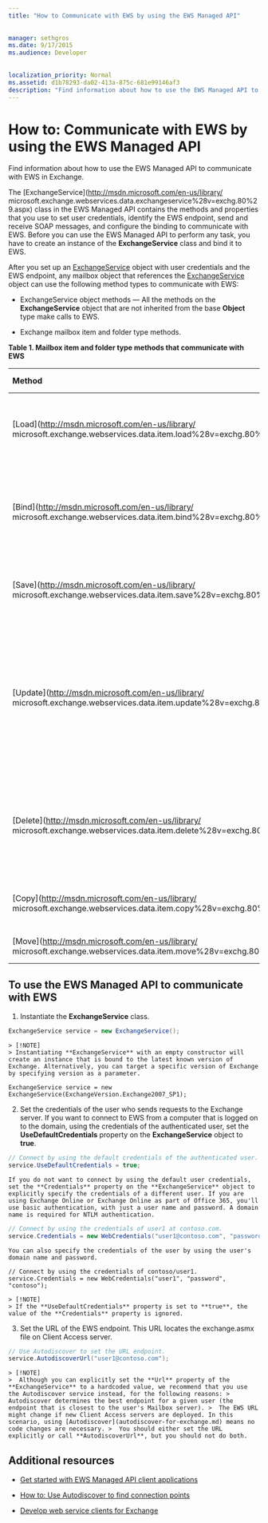 ```yaml
---
title: "How to Communicate with EWS by using the EWS Managed API"
 
 
manager: sethgros
ms.date: 9/17/2015
ms.audience: Developer
 
 
localization_priority: Normal
ms.assetid: d1b78293-da02-413a-875c-681e99146af3
description: "Find information about how to use the EWS Managed API to communicate with EWS in Exchange."
---
```


# How to: Communicate with EWS by using the EWS Managed API

Find information about how to use the EWS Managed API to communicate with EWS in Exchange.
  
The [ExchangeService](http://msdn.microsoft.com/en-us/library/ microsoft.exchange.webservices.data.exchangeservice%28v=exchg.80%29.aspx) class in the EWS Managed API contains the methods and properties that you use to set user credentials, identify the EWS endpoint, send and receive SOAP messages, and configure the binding to communicate with EWS. Before you can use the EWS Managed API to perform any task, you have to create an instance of the **ExchangeService** class and bind it to EWS. 
  
After you set up an [ExchangeService](https://msdn.microsoft.com/library/Microsoft.Exchange.WebServices.Data.ExchangeService.aspx) object with user credentials and the EWS endpoint, any mailbox object that references the [ExchangeService](https://msdn.microsoft.com/library/Microsoft.Exchange.WebServices.Data.ExchangeService.aspx) object can use the following method types to communicate with EWS: 
  
- ExchangeService object methods — All the methods on the **ExchangeService** object that are not inherited from the base **Object** type make calls to EWS. 
    
- Exchange mailbox item and folder type methods.
    
**Table 1. Mailbox item and folder type methods that communicate with EWS**

|**Method**|**What it does**|**Operations that it calls**|
|:-----|:-----|:-----|
|[Load](http://msdn.microsoft.com/en-us/library/ microsoft.exchange.webservices.data.item.load%28v=exchg.80%29.aspx) <br/> |Gets properties on an item, attachment, or user configuration object.  <br/> |[GetItem operation](http://msdn.microsoft.com/library/e3590b8b-c2a7-4dad-a014-6360197b68e4%28Office.15%29.aspx) <br/> [GetAttachment operation](http://msdn.microsoft.com/library/24d10a15-b942-415e-9024-a6375708f326%28Office.15%29.aspx) <br/> [GetUserConfiguration operation](http://msdn.microsoft.com/library/71d50e3c-92bd-435f-8118-b28bb85f8138%28Office.15%29.aspx) <br/> |
|[Bind](http://msdn.microsoft.com/en-us/library/ microsoft.exchange.webservices.data.item.bind%28v=exchg.80%29.aspx) <br/> |Populates a new item on the client with information from an existing item on the server.  <br/> |[GetItem operation](http://msdn.microsoft.com/library/e3590b8b-c2a7-4dad-a014-6360197b68e4%28Office.15%29.aspx) <br/> |
|[Save](http://msdn.microsoft.com/en-us/library/ microsoft.exchange.webservices.data.item.save%28v=exchg.80%29.aspx) <br/> |Saves the copy of the client item on the server  <br/> |[UpdateItem operation](http://msdn.microsoft.com/library/5d027523-e0bc-4da2-b60b-0cb9fc1fdfe4%28Office.15%29.aspx) <br/> [UpdateFolder operation](http://msdn.microsoft.com/library/3494c996-b834-4813-b1ca-d99642d8b4e7%28Office.15%29.aspx) <br/> [CreateItem operation](http://msdn.microsoft.com/library/78a52120-f1d0-4ed7-8748-436e554f75b6%28Office.15%29.aspx) <br/> [CreateFolder operation](http://msdn.microsoft.com/library/6f6c334c-b190-4e55-8f0a-38f2a018d1b3%28Office.15%29.aspx) <br/> |
|[Update](http://msdn.microsoft.com/en-us/library/ microsoft.exchange.webservices.data.item.update%28v=exchg.80%29.aspx) <br/> |Updates the server with the changes made on the client. For items and folders, the **Update** method uses the [UpdateItem operation](http://msdn.microsoft.com/library/5d027523-e0bc-4da2-b60b-0cb9fc1fdfe4%28Office.15%29.aspx) and the [UpdateFolder operation](http://msdn.microsoft.com/library/3494c996-b834-4813-b1ca-d99642d8b4e7%28Office.15%29.aspx).  <br/> |[UpdateItem operation](http://msdn.microsoft.com/library/5d027523-e0bc-4da2-b60b-0cb9fc1fdfe4%28Office.15%29.aspx) <br/> [UpdateFolder operation](http://msdn.microsoft.com/library/3494c996-b834-4813-b1ca-d99642d8b4e7%28Office.15%29.aspx) <br/> |
|[Delete](http://msdn.microsoft.com/en-us/library/ microsoft.exchange.webservices.data.item.delete%28v=exchg.80%29.aspx) <br/> |Deletes an item on the server. For items and folders, the **Delete** method uses the and the [DeleteFolder operation](http://msdn.microsoft.com/library/b0f92682-4895-4bcf-a4a1-e4c2e8403979%28Office.15%29.aspx).  <br/> |[DeleteItem operation](http://msdn.microsoft.com/library/3e26c416-fa12-476e-bfd2-5c1f4bb7b348%28Office.15%29.aspx) <br/> [DeleteFolder operation](http://msdn.microsoft.com/library/b0f92682-4895-4bcf-a4a1-e4c2e8403979%28Office.15%29.aspx) <br/> |
|[Copy](http://msdn.microsoft.com/en-us/library/ microsoft.exchange.webservices.data.item.copy%28v=exchg.80%29.aspx) <br/> |Creates a copy of the item or folders on the server.  <br/> |[CopyItem operation](http://msdn.microsoft.com/library/bcc68f9e-d511-4c29-bba6-ed535524624a%28Office.15%29.aspx) <br/> [CopyFolder operation](http://msdn.microsoft.com/library/c7ea0d68-9793-4144-b378-d99536776db9%28Office.15%29.aspx) <br/> |
|[Move](http://msdn.microsoft.com/en-us/library/ microsoft.exchange.webservices.data.item.move%28v=exchg.80%29.aspx) <br/> |Moves items or folders on the server.  <br/> |[MoveItem operation](http://msdn.microsoft.com/library/dcf40fa7-7796-4a5c-bf5b-7a509a18d208%28Office.15%29.aspx) <br/> [MoveFolder operation](http://msdn.microsoft.com/library/c7233966-6c87-4a14-8156-b1610760176d%28Office.15%29.aspx) <br/> |
   
## To use the EWS Managed API to communicate with EWS

1. Instantiate the **ExchangeService** class. 
    
  ```cs
  ExchangeService service = new ExchangeService();
  ```

    > [!NOTE]
    > Instantiating **ExchangeService** with an empty constructor will create an instance that is bound to the latest known version of Exchange. Alternatively, you can target a specific version of Exchange by specifying version as a parameter. 
  
 `ExchangeService service = new ExchangeService(ExchangeVersion.Exchange2007_SP1);`
  
2. Set the credentials of the user who sends requests to the Exchange server. If you want to connect to EWS from a computer that is logged on to the domain, using the credentials of the authenticated user, set the **UseDefaultCredentials** property on the **ExchangeService** object to **true**.
    
  ```cs
  // Connect by using the default credentials of the authenticated user.
  service.UseDefaultCredentials = true;
  ```

    If you do not want to connect by using the default user credentials, set the **Credentials** property on the **ExchangeService** object to explicitly specify the credentials of a different user. If you are using Exchange Online or Exchange Online as part of Office 365, you'll use basic authentication, with just a user name and password. A domain name is required for NTLM authentication. 
    
  ```cs
  // Connect by using the credentials of user1 at contoso.com.
  service.Credentials = new WebCredentials("user1@contoso.com", "password");
  ```

    You can also specify the credentials of the user by using the user's domain name and password.
    
  ```
  // Connect by using the credentials of contoso/user1.
  service.Credentials = new WebCredentials("user1", "password", "contoso");
  ```

    > [!NOTE]
    > If the **UseDefaultCredentials** property is set to **true**, the value of the **Credentials** property is ignored. 
  
3. Set the URL of the EWS endpoint. This URL locates the exchange.asmx file on Client Access server.
    
  ```cs
  // Use Autodiscover to set the URL endpoint.
  service.AutodiscoverUrl("user1@contoso.com");
  ```

    > [!NOTE]
    >  Although you can explicitly set the **Url** property of the **ExchangeService** to a hardcoded value, we recommend that you use the Autodiscover service instead, for the following reasons: >  Autodiscover determines the best endpoint for a given user (the endpoint that is closest to the user's Mailbox server). >  The EWS URL might change if new Client Access servers are deployed. In this scenario, using [Autodiscover](autodiscover-for-exchange.md) means no code changes are necessary. >  You should either set the URL explicitly or call **AutodiscoverUrl**, but you should not do both. 
  
## Additional resources
<a name="bk_addresources"> </a>

- [Get started with EWS Managed API client applications](get-started-with-ews-managed-api-client-applications.md)
    
- [How to: Use Autodiscover to find connection points](how-to-use-autodiscover-to-find-connection-points.md)
    
- [Develop web service clients for Exchange](develop-web-service-clients-for-exchange.md)
    


